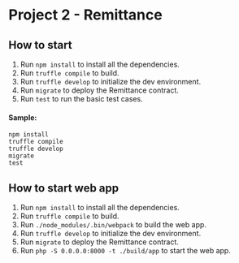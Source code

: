 # Project 2 - Remittance
## How to start
1. Run `npm install` to install all the dependencies.
2. Run `truffle compile` to build.
3. Run `truffle develop` to initialize the dev environment.
4. Run `migrate` to deploy the Remittance contract.
5. Run `test` to run the basic test cases.

#### Sample:
```
npm install
truffle compile
truffle develop
migrate
test
```

## How to start web app
1. Run `npm install` to install all the dependencies.
2. Run `truffle compile` to build.
3. Run `./node_modules/.bin/webpack` to build the web app.
4. Run `truffle develop` to initialize the dev environment.
5. Run `migrate` to deploy the Remittance contract.
6. Run `php -S 0.0.0.0:8000 -t ./build/app` to start the web app.
